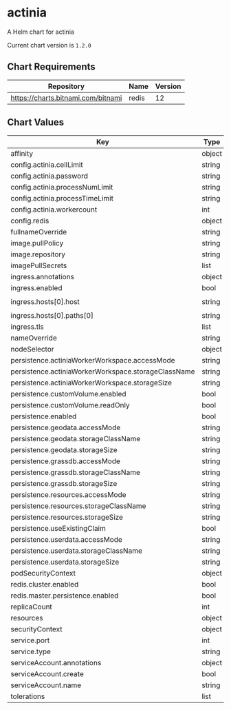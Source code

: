 actinia
=======
A Helm chart for actinia

Current chart version is `1.2.0`



## Chart Requirements

| Repository | Name | Version |
|------------|------|---------|
| https://charts.bitnami.com/bitnami | redis | 12 |

## Chart Values

| Key | Type | Default | Description |
|-----|------|---------|-------------|
| affinity | object | `{}` |  |
| config.actinia.cellLimit | string | `"100000000000"` |  |
| config.actinia.password | string | `"actinia-gdi"` |  |
| config.actinia.processNumLimit | string | `"1000"` |  |
| config.actinia.processTimeLimit | string | `"31536000"` |  |
| config.actinia.workercount | int | `1` |  |
| config.redis | object | `{}` |  |
| fullnameOverride | string | `""` |  |
| image.pullPolicy | string | `"IfNotPresent"` |  |
| image.repository | string | `"mundialis/actinia"` |  |
| imagePullSecrets | list | `[]` |  |
| ingress.annotations | object | `{}` |  |
| ingress.enabled | bool | `false` |  |
| ingress.hosts[0].host | string | `"chart-example.local"` |  |
| ingress.hosts[0].paths[0] | string | `"/"` |  |
| ingress.tls | list | `[]` |  |
| nameOverride | string | `""` |  |
| nodeSelector | object | `{}` |  |
| persistence.actiniaWorkerWorkspace.accessMode | string | `"ReadWriteOnce"` |  |
| persistence.actiniaWorkerWorkspace.storageClassName | string | `"default"` |  |
| persistence.actiniaWorkerWorkspace.storageSize | string | `"50Gi"` |  |
| persistence.customVolume.enabled | bool | `false` |  |
| persistence.customVolume.readOnly | bool | `false` |  |
| persistence.enabled | bool | `false` |  |
| persistence.geodata.accessMode | string | `"ReadWriteMany"` |  |
| persistence.geodata.storageClassName | string | `"default"` |  |
| persistence.geodata.storageSize | string | `"10Gi"` |  |
| persistence.grassdb.accessMode | string | `"ReadWriteMany"` |  |
| persistence.grassdb.storageClassName | string | `"default"` |  |
| persistence.grassdb.storageSize | string | `"10Gi"` |  |
| persistence.resources.accessMode | string | `"ReadWriteMany"` |  |
| persistence.resources.storageClassName | string | `"default"` |  |
| persistence.resources.storageSize | string | `"10Gi"` |  |
| persistence.useExistingClaim | bool | `false` |  |
| persistence.userdata.accessMode | string | `"ReadWriteMany"` |  |
| persistence.userdata.storageClassName | string | `"default"` |  |
| persistence.userdata.storageSize | string | `"10Gi"` |  |
| podSecurityContext | object | `{}` |  |
| redis.cluster.enabled | bool | `false` |  |
| redis.master.persistence.enabled | bool | `false` |  |
| replicaCount | int | `1` |  |
| resources | object | `{}` |  |
| securityContext | object | `{}` |  |
| service.port | int | `8088` |  |
| service.type | string | `"ClusterIP"` |  |
| serviceAccount.annotations | object | `{}` |  |
| serviceAccount.create | bool | `true` |  |
| serviceAccount.name | string | `nil` |  |
| tolerations | list | `[]` |  |
